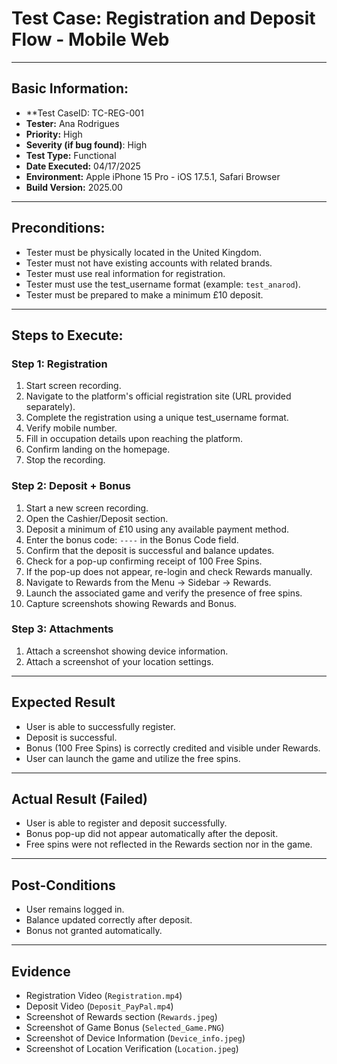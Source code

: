 # Test Case: Registration and Deposit Flow - Mobile Web

---

## Basic Information:
- **Test CaseID: TC-REG-001
- **Tester:** Ana Rodrigues
- **Priority:** High
- **Severity (if bug found)**: High
- **Test Type:** Functional
- **Date Executed:** 04/17/2025
- **Environment:** Apple iPhone 15 Pro - iOS 17.5.1, Safari Browser
- **Build Version:** 2025.00

---

## Preconditions:
- Tester must be physically located in the United Kingdom.
- Tester must not have existing accounts with related brands.
- Tester must use real information for registration.
- Tester must use the test_username format (example: `test_anarod`).
- Tester must be prepared to make a minimum £10 deposit.

---

## Steps to Execute:

### Step 1: Registration
1. Start screen recording.
2. Navigate to the platform's official registration site (URL provided separately).
3. Complete the registration using a unique test_username format.
4. Verify mobile number.
5. Fill in occupation details upon reaching the platform.
6. Confirm landing on the homepage.
7. Stop the recording.

### Step 2: Deposit + Bonus
1. Start a new screen recording.
2. Open the Cashier/Deposit section.
3. Deposit a minimum of £10 using any available payment method.
4. Enter the bonus code: `----` in the Bonus Code field.
5. Confirm that the deposit is successful and balance updates.
6. Check for a pop-up confirming receipt of 100 Free Spins.
7. If the pop-up does not appear, re-login and check Rewards manually.
8. Navigate to Rewards from the Menu → Sidebar → Rewards.
9. Launch the associated game and verify the presence of free spins.
10. Capture screenshots showing Rewards and Bonus.

### Step 3: Attachments
1. Attach a screenshot showing device information.
2. Attach a screenshot of your location settings.

---

## Expected Result
- User is able to successfully register.
- Deposit is successful.
- Bonus (100 Free Spins) is correctly credited and visible under Rewards.
- User can launch the game and utilize the free spins.

---

## Actual Result (Failed)
- User is able to register and deposit successfully.
- Bonus pop-up did not appear automatically after the deposit.
- Free spins were not reflected in the Rewards section nor in the game.

---

## Post-Conditions
- User remains logged in.
- Balance updated correctly after deposit.
- Bonus not granted automatically.

---

## Evidence
- Registration Video (`Registration.mp4`)
- Deposit Video (`Deposit_PayPal.mp4`)
- Screenshot of Rewards section (`Rewards.jpeg`)
- Screenshot of Game Bonus (`Selected_Game.PNG`)
- Screenshot of Device Information (`Device_info.jpeg`)
- Screenshot of Location Verification (`Location.jpeg`)


